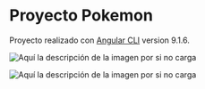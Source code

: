 # Proyecto Pokemon

Proyecto realizado con [Angular CLI](https://github.com/angular/angular-cli) version 9.1.6.

![Aquí la descripción de la imagen por si no carga](https://raw.githubusercontent.com/nandoalvarado022/pokemonstore/master/src/assets/images/Anotaci%C3%B3n%202020-06-03%20124547.jpg)

![Aquí la descripción de la imagen por si no carga](https://raw.githubusercontent.com/nandoalvarado022/pokemonstore/master/src/assets/images/Anotaci%C3%B3n%202020-06-03%20124611.jpg)
